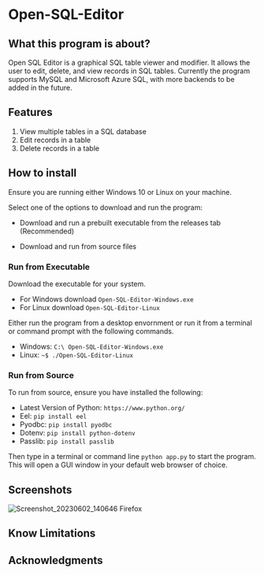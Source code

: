# Open-SQL-Editor

## **What this program is about?**
Open SQL Editor is a graphical SQL table viewer and modifier. It allows the user to edit, delete, and view records in SQL tables. Currently the program supports MySQL and Microsoft Azure SQL, with more backends to be added in the future.

## **Features**
  1. View multiple tables in a SQL database
  2. Edit records in a table
  3. Delete records in a table

## **How to install**
  Ensure you are running either Windows 10 or Linux on your machine.
  
  Select one of the options to download and run the program:
  
  - Download and run a prebuilt executable from the releases tab (Recommended)
     
  - Download and run from source files
  
### Run from Executable 
Download the executable for your system.
- For Windows download ```Open-SQL-Editor-Windows.exe```
- For Linux download ```Open-SQL-Editor-Linux```

Either run the program from a desktop envornment or run it from a terminal or command prompt with the following commands.
- Windows: ```C:\ Open-SQL-Editor-Windows.exe```
- Linux: ```~$ ./Open-SQL-Editor-Linux```
 
### Run from Source
To run from source, ensure you have installed the following:
- Latest Version of Python: ```https://www.python.org/```
- Eel: ```pip install eel```
- Pyodbc: ```pip install pyodbc```
- Dotenv: ```pip install python-dotenv```
- Passlib: ```pip install passlib```

Then type in a terminal or command line ```python app.py``` to start the program. This will open a GUI window in your default web browser of choice.

## Screenshots


![Screenshot_20230602_140646](https://github.com/CatBoi110/Open-SQL-Editor/assets/91166833/4f0e9e2a-c725-4741-aa7b-71eecfd5a7b9)
Firefox




## Know Limitations




## Acknowledgments
